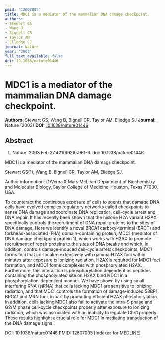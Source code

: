 ```yaml
---
pmid: '12607005'
title: MDC1 is a mediator of the mammalian DNA damage checkpoint.
authors:
- Stewart GS
- Wang B
- Bignell CR
- Taylor AM
- Elledge SJ
journal: Nature
year: '2003'
full_text_available: false
doi: 10.1038/nature01446
---
```


# MDC1 is a mediator of the mammalian DNA damage checkpoint.
**Authors:** Stewart GS, Wang B, Bignell CR, Taylor AM, Elledge SJ
**Journal:** Nature (2003)
**DOI:** [10.1038/nature01446](https://doi.org/10.1038/nature01446)

## Abstract

1. Nature. 2003 Feb 27;421(6926):961-6. doi: 10.1038/nature01446.

MDC1 is a mediator of the mammalian DNA damage checkpoint.

Stewart GS(1), Wang B, Bignell CR, Taylor AM, Elledge SJ.

Author information:
(1)Verna & Mars McLean Department of Biochemistry and Molecular Biology, Baylor 
College of Medicine, Houston, Texas 77030, USA.

To counteract the continuous exposure of cells to agents that damage DNA, cells 
have evolved complex regulatory networks called checkpoints to sense DNA damage 
and coordinate DNA replication, cell-cycle arrest and DNA repair. It has 
recently been shown that the histone H2A variant H2AX specifically controls the 
recruitment of DNA repair proteins to the sites of DNA damage. Here we identify 
a novel BRCA1 carboxy-terminal (BRCT) and forkhead-associated (FHA) 
domain-containing protein, MDC1 (mediator of DNA damage checkpoint protein 1), 
which works with H2AX to promote recruitment of repair proteins to the sites of 
DNA breaks and which, in addition, controls damage-induced cell-cycle arrest 
checkpoints. MDC1 forms foci that co-localize extensively with gamma-H2AX foci 
within minutes after exposure to ionizing radiation. H2AX is required for MDC1 
foci formation, and MDC1 forms complexes with phosphorylated H2AX. Furthermore, 
this interaction is phosphorylation dependent as peptides containing the 
phosphorylated site on H2AX bind MDC1 in a phosphorylation-dependent manner. We 
have shown by using small interfering RNA (siRNA) that cells lacking MDC1 are 
sensitive to ionizing radiation, and that MDC1 controls the formation of 
damage-induced 53BP1, BRCA1 and MRN foci, in part by promoting efficient H2AX 
phosphorylation. In addition, cells lacking MDC1 also fail to activate the 
intra-S phase and G2/M phase cell-cycle checkpoints properly after exposure to 
ionizing radiation, which was associated with an inability to regulate Chk1 
properly. These results highlight a crucial role for MDC1 in mediating 
transduction of the DNA damage signal.

DOI: 10.1038/nature01446
PMID: 12607005 [Indexed for MEDLINE]
